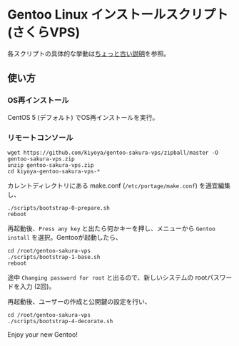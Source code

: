 # Gentoo Linux インストールスクリプト (さくらVPS)

各スクリプトの具体的な挙動は<a href="http://blog.kiyoya.shi-ba.org/post/1203448287">ちょっと古い説明</a>を参照。

## 使い方

### OS再インストール

CentOS 5 (デフォルト) でOS再インストールを実行。

### リモートコンソール

	wget https://github.com/kiyoya/gentoo-sakura-vps/zipball/master -O gentoo-sakura-vps.zip
	unzip gentoo-sakura-vps.zip
	cd kiyoya-gentoo-sakura-vps-*

カレントディレクトリにある make.conf (`/etc/portage/make.conf`) を適宜編集し、

	./scripts/bootstrap-0-prepare.sh
	reboot

再起動後、`Press any key` と出たら何かキーを押し、メニューから `Gentoo install` を選択。Gentooが起動したら、

	cd /root/gentoo-sakura-vps
	./scripts/bootstrap-1-base.sh
	reboot

途中 `Changing password for root` と出るので、新しいシステムの rootパスワードを入力 (2回)。

再起動後、ユーザーの作成と公開鍵の設定を行い、

	cd /root/gentoo-sakura-vps
	./scripts/bootstrap-4-decorate.sh

Enjoy your new Gentoo!
